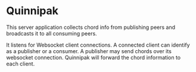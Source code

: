 # Quinnipak

This server application collects chord info from publishing peers and broadcasts it to all consuming peers.

It listens for Websocket client connections.
A connected client can identify as a publisher or a consumer.
A publisher may send chords over its websocket connection.
Quinnipak will forward the chord information to each client.
